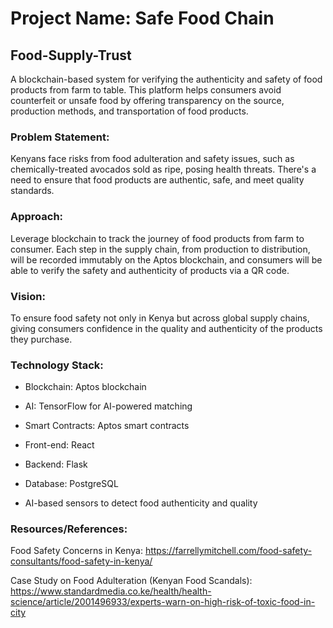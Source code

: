 # Project Name: Safe Food Chain

## Food-Supply-Trust
A blockchain-based system for verifying the authenticity and safety of food products from farm to table. 
This platform helps consumers avoid counterfeit or unsafe food by offering transparency on the source, production methods, and transportation of food products.

### Problem Statement:
Kenyans face risks from food adulteration and safety issues, such as chemically-treated avocados sold as ripe, posing health threats. 
There's a need to ensure that food products are authentic, safe, and meet quality standards.

### Approach:
Leverage blockchain to track the journey of food products from farm to consumer. Each step in the supply chain, from production to distribution,
will be recorded immutably on the Aptos blockchain, and consumers will be able to verify the safety and authenticity of products via a QR code.

### Vision:
To ensure food safety not only in Kenya but across global supply chains, giving consumers confidence in the quality and authenticity of the products they purchase.

### Technology Stack:

- Blockchain: Aptos blockchain

- AI: TensorFlow for AI-powered matching
  
- Smart Contracts: Aptos smart contracts
  
- Front-end: React
  
- Backend: Flask
  
- Database: PostgreSQL
  
- AI-based sensors to detect food authenticity and quality

### Resources/References:

Food Safety Concerns in Kenya: https://farrellymitchell.com/food-safety-consultants/food-safety-in-kenya/

Case Study on Food Adulteration (Kenyan Food Scandals): https://www.standardmedia.co.ke/health/health-science/article/2001496933/experts-warn-on-high-risk-of-toxic-food-in-city


